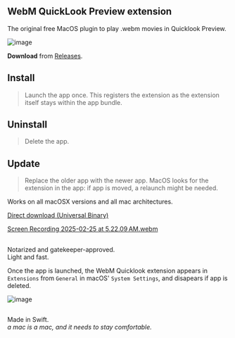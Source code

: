 ## WebM QuickLook Preview extension  
  

The original free MacOS plugin to play .webm movies in Quicklook Preview.


 



![image](https://github.com/user-attachments/assets/dbd3da6f-4ffb-4bf0-9354-8225c667fa34)

     
**Download** from [Releases](https://github.com/Oil3/Webm-QuickLook-Plug-In/releases/tag/march2025).




## Install  
>Launch the app once. This registers the extension as the extension itself stays within the app bundle.  

## Uninstall  
>Delete the app.  

## Update  
>Replace the older app with the newer app.  MacOS looks for the extension in the app: if app is moved, a relaunch might be needed. 


Works on all macOSX versions and all mac architectures.  

[Direct download (Universal Binary)
](https://github.com/Oil3/Webm-QuickLook-Plug-In/releases/download/march2025/Webm.Quicklook.UniversalBinary.2025March.zip)   


[Screen Recording 2025-02-25 at 5.22.09 AM.webm](https://github.com/user-attachments/assets/eabbcc4a-738d-43c1-a607-a6c1c4c7e223)

      
##  
  
Notarized and gatekeeper-approved.   
Light and fast.  



Once the app is launched, the WebM Quicklook extension appears in  `Extensions` from `General` in macOS' `System Settings`, and disapears if app is deleted.  

![image](https://github.com/user-attachments/assets/86b2e30d-039f-4641-a5d9-0ed12f14bfd2)
   


##  
Made in Swift.  
_a mac is a mac, and it needs to stay comfortable._

